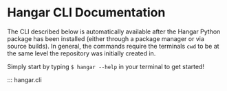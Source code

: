 Hangar CLI Documentation
========================

The CLI described below is automatically available after the Hangar
Python package has been installed (either through a package manager or
via source builds). In general, the commands require the terminals `cwd`
to be at the same level the repository was initially created in.

Simply start by typing `$ hangar --help` in your terminal to get
started!

::: hangar.cli
